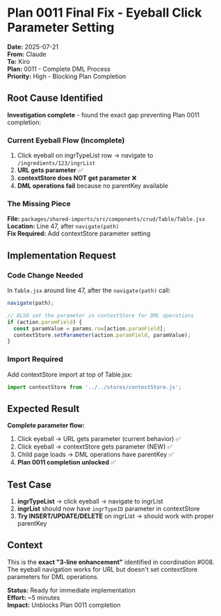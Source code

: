 # Plan 0011 Final Fix - Eyeball Click Parameter Setting
**Date:** 2025-07-21  
**From:** Claude  
**To:** Kiro  
**Plan:** 0011 - Complete DML Process  
**Priority:** High - Blocking Plan Completion

## Root Cause Identified

**Investigation complete** - found the exact gap preventing Plan 0011 completion:

### Current Eyeball Flow (Incomplete)
1. Click eyeball on ingrTypeList row → navigate to `/ingredients/123/ingrList`
2. **URL gets parameter** ✅
3. **contextStore does NOT get parameter** ❌
4. **DML operations fail** because no parentKey available

### The Missing Piece
**File:** `packages/shared-imports/src/components/crud/Table/Table.jsx`  
**Location:** Line 47, after `navigate(path)`  
**Fix Required:** Add contextStore parameter setting

## Implementation Request

### Code Change Needed
In `Table.jsx` around line 47, after the `navigate(path)` call:

```javascript
navigate(path);

// ALSO set the parameter in contextStore for DML operations
if (action.paramField) {
  const paramValue = params.row[action.paramField];
  contextStore.setParameter(action.paramField, paramValue);
}
```

### Import Required
Add contextStore import at top of Table.jsx:
```javascript
import contextStore from '../../stores/contextStore.js';
```

## Expected Result

**Complete parameter flow:**
1. Click eyeball → URL gets parameter (current behavior) ✅
2. Click eyeball → contextStore gets parameter (NEW) ✅  
3. Child page loads → DML operations have parentKey ✅
4. **Plan 0011 completion unlocked** ✅

## Test Case
1. **ingrTypeList** → click eyeball → navigate to ingrList
2. **ingrList** should now have `ingrTypeID` parameter in contextStore
3. **Try INSERT/UPDATE/DELETE** on ingrList → should work with proper parentKey

## Context
This is the **exact "3-line enhancement"** identified in coordination #008. The eyeball navigation works for URL but doesn't set contextStore parameters for DML operations.

**Status:** Ready for immediate implementation  
**Effort:** ~5 minutes  
**Impact:** Unblocks Plan 0011 completion
